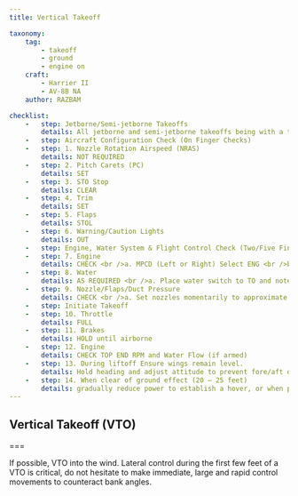 ```yaml
---
title: Vertical Takeoff 

taxonomy:
    tag:
        - takeoff
        - ground
        - engine on
    craft:
        - Harrier II
        - AV-8B NA
    author: RAZBAM

checklist:
    -   step: Jetborne/Semi-jetborne Takeoffs 
        details: All jetborne and semi-jetborne takeoffs being with a takeoff procedure and end with an accelerating transition to wingborne flight. The transition point between the takeoff procedure and the accelerating transition procedure begins once the aircraft is off the ground, the wings are level and the vane is centered. At this point, attitude and AOA can be safely increased and the Accelerating Transition can begin. 
    -   step: Aircraft Configuration Check (On Finger Checks)          
    -   step: 1. Nozzle Rotation Airspeed (NRAS) 
        details: NOT REQUIRED 
    -   step: 2. Pitch Carets (PC) 
        details: SET 
    -   step: 3. STO Stop 
        details: CLEAR 
    -   step: 4. Trim 
        details: SET 
    -   step: 5. Flaps 
        details: STOL 
    -   step: 6. Warning/Caution Lights 
        details: OUT         
    -   step: Engine, Water System & Flight Control Check (Two/Five Finger Checks) 
    -   step: 7. Engine 
        details: CHECK <br />a. MPCD (Left or Right) Select ENG <br />b. Accelerate engine from idle to 60%  <br />c. Check acceleration time within limits 35 to 60%  in 2.4 – 3.1 seconds. <br />d. IGV’s 10 to 21o at 60% 
    -   step: 8. Water  
        details: AS REQUIRED <br />a. Place water switch to TO and note RPM rise.  <br />b. Reset RPM to top end of acceleration band.
    -   step: 9. Nozzle/Flaps/Duct Pressure 
        details: CHECK <br />a. Set nozzles momentarily to approximate 50o  <br />b. Check flaps at approximately 62o  <br />c. Check duct pressure at approximately 45 PSI  <br />d. Place nozzles at the HOVER Stop and check angle.        
    -   step: Initiate Takeoff 
    -   step: 10. Throttle 
        details: FULL 
    -   step: 11. Brakes 
        details: HOLD until airborne 
    -   step: 12. Engine 
        details: CHECK TOP END RPM and Water Flow (if armed) 
    -   step: 13. During liftoff Ensure wings remain level. 
        details: Hold heading and adjust attitude to prevent fore/aft drift. 
    -   step: 14. When clear of ground effect (20 – 25 feet)
        details: gradually reduce power to establish a hover, or when passing 50 feet and clear of obstacles, being transition to wingborne flight. 
---
```


## Vertical Takeoff (VTO) 

===

If possible, VTO into the wind. Lateral control during the first few feet of a VTO is critical, do not hesitate to make immediate, large and rapid control movements to counteract bank angles. 

